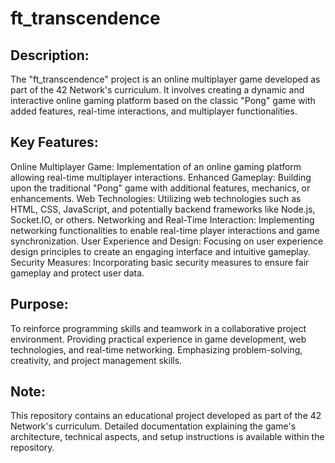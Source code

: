 

# ft_transcendence
## Description:

The "ft_transcendence" project is an online multiplayer game developed as part of the 42 Network's curriculum. It involves creating a dynamic and interactive online gaming platform based on the classic "Pong" game with added features, real-time interactions, and multiplayer functionalities.

## Key Features:

Online Multiplayer Game: Implementation of an online gaming platform allowing real-time multiplayer interactions.
Enhanced Gameplay: Building upon the traditional "Pong" game with additional features, mechanics, or enhancements.
Web Technologies: Utilizing web technologies such as HTML, CSS, JavaScript, and potentially backend frameworks like Node.js, Socket.IO, or others.
Networking and Real-Time Interaction: Implementing networking functionalities to enable real-time player interactions and game synchronization.
User Experience and Design: Focusing on user experience design principles to create an engaging interface and intuitive gameplay.
Security Measures: Incorporating basic security measures to ensure fair gameplay and protect user data.
## Purpose:

To reinforce programming skills and teamwork in a collaborative project environment.
Providing practical experience in game development, web technologies, and real-time networking.
Emphasizing problem-solving, creativity, and project management skills.

## Note:

This repository contains an educational project developed as part of the 42 Network's curriculum.
Detailed documentation explaining the game's architecture, technical aspects, and setup instructions is available within the repository.

